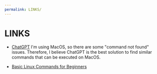 ```yaml
---
permalink: LINKS/
---
```


# LINKS

* [ChatGPT](https://chat.openai.com)
I'm using MacOS, so there are some "command not found" issues. Therefore, I believe ChatGPT is the best solution to find similar commands that can be executed on MacOS.

* [Basic Linux Commands for Beginners](https://www.youtube.com/watch?v=IVquJh3DXUA)
